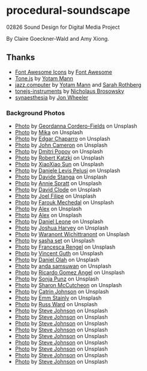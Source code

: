 # procedural-soundscape
02826 Sound Design for Digital Media Project

By Claire Goeckner-Wald and Amy Xiong.

## Thanks
- [Font Awesome Icons](https://fontawesome.com/v4.7.0/icons/) by [Font Awesome](fontawesome.io)
- [Tone.js](https://tonejs.github.io/) by [Yotam Mann](https://github.com/tambien)
- [jazz.computer](http://jazz.computer/) by [Yotam Mann](https://github.com/tambien) and [Sarah Rothberg](http://sarahrothberg.com/)
- [tonejs-instruments](https://github.com/nbrosowsky/tonejs-instruments) by [Nicholaus Brosowsky](https://github.com/nbrosowsky)
- [synaesthesia](https://github.com/wheelibin/synaesthesia) by [Jon Wheeler](https://github.com/wheelibin)

### Background Photos
- [Photo](https://unsplash.com/photos/5NE6mX0WVfQ) by [Geordanna Cordero-Fields](https://unsplash.com/@geordannatheartist) on Unsplash
- [Photo](https://unsplash.com/photos/BCGy1Jn6HOU) by [Mika](https://unsplash.com/@mikatapani) on Unsplash
- [Photo](https://unsplash.com/photos/reEc7rRxVeY) by [Edgar Chaparro](https://unsplash.com/@echaparro) on Unsplash
- [Photo](https://unsplash.com/photos/fSW9iX4IWXI) by [John Cameron](https://unsplash.com/@john_cameron) on Unsplash
- [Photo](https://unsplash.com/photos/WW6Ec7ycx_c) by [Dmitri Popov](https://unsplash.com/@dmpop) on Unsplash
- [Photo](https://unsplash.com/photos/jbtfM0XBeRc) by [Robert Katzki](https://unsplash.com/@ro_ka) on Unsplash
- [Photo](https://unsplash.com/photos/e8e4YY65sOk) by [XiaoXiao Sun](https://unsplash.com/@smile_97) on Unsplash
- [Photo](https://unsplash.com/photos/UUjxTEET0c0) by [Daniele Levis Pelusi](https://unsplash.com/@yogidan2012) on Unsplash
- [Photo](https://unsplash.com/photos/Xt__2HcR_Hw) by [Davide Stanga](https://unsplash.com/@stangad) on Unsplash
- [Photo](https://unsplash.com/photos/-KKLWDAgj2Q) by [Annie Spratt](https://unsplash.com/@anniespratt) on Unsplash
- [Photo](https://unsplash.com/photos/d0CasEMHDQs) by [David Clode](https://unsplash.com/@davidclode) on Unsplash
- [Photo](https://unsplash.com/photos/WjnF1Tp-p3I) by [Joel Filipe](https://unsplash.com/@joelfilip) on Unsplash
- [Photo](https://unsplash.com/photos/iWmfPbKmxEQ) by [Farouk Mechedal](https://unsplash.com/@molior) on Unsplash
- [Photo](https://unsplash.com/photos/UyL-t2PODg0) by [Alex](https://unsplash.com/@worthyofelegance) on Unsplash
- [Photo](https://unsplash.com/photos/cKH9F7Wjn9U) by [Alex](https://unsplash.com/@worthyofelegance) on Unsplash
- [Photo](https://unsplash.com/photos/g30P1zcOzXo) by [Daniel Leone](https://unsplash.com/@danielleone) on Unsplash
- [Photo](https://unsplash.com/photos/Ca_mw5J3GTM) by [Joshua Harvey](https://unsplash.com/@josharvey) on Unsplash
- [Photo](https://unsplash.com/photos/acJmkKwEMR4) by [Waranont Wichittranont](https://unsplash.com/@tricell1991) on Unsplash
- [Photo](https://unsplash.com/photos/GURzQwO8Li0) by [sasha set](https://unsplash.com/@sashaset) on Unsplash
- [Photo](https://unsplash.com/photos/Xc7vrgRgXnY) by [Francesca Rengel](https://unsplash.com/@frengel) on Unsplash
- [Photo](https://unsplash.com/photos/q99oeAG46BY) by [Vincent Guth](https://unsplash.com/@vingtcent) on Unsplash
- [Photo](https://unsplash.com/photos/WTryhvndNZc) by [Daniel Olah](https://unsplash.com/@danesduet) on Unsplash
- [Photo](https://unsplash.com/photos/f6WkfecGHWg) by [anda samsuwan](https://unsplash.com/@beammies) on Unsplash
- [Photo](https://unsplash.com/photos/zPhy-VopMe8) by [Ricardo Gomez Angel](https://unsplash.com/@ripato) on Unsplash
- [Photo](https://unsplash.com/photos/N47B_zibNGo) by [Sonja Punz](https://unsplash.com/@sonnnchen) on Unsplash
- [Photo](https://unsplash.com/photos/O7sMRs7G4lg) by [Sharon McCutcheon](https://unsplash.com/@sharonmccutcheon) on Unsplash
- [Photo](https://unsplash.com/photos/ym96FAhQ8o4) by [Catrin Johnson](https://unsplash.com/@simplelovelyuseful) on Unsplash
- [Photo](https://unsplash.com/photos/611O0YD9UDs) by [Emm Stainly](https://unsplash.com/@pictures102) on Unsplash
- [Photo](https://unsplash.com/photos/BjgUOPf84l0) by [Russ Ward](https://unsplash.com/@rssemfam) on Unsplash
- [Photo](https://unsplash.com/photos/tT0yKFrZr4A) by [Steve Johnson](https://unsplash.com/@steve_j) on Unsplash
- [Photo](https://unsplash.com/photos/jtFztTuyvE4) by [Steve Johnson](https://unsplash.com/@steve_j) on Unsplash
- [Photo](https://unsplash.com/photos/e5LdlAMpkEw) by [Steve Johnson](https://unsplash.com/@steve_j) on Unsplash
- [Photo](https://unsplash.com/photos/3uU4DedufDw) by [Steve Johnson](https://unsplash.com/@steve_j) on Unsplash
- [Photo](https://unsplash.com/photos/FICb1m6Qh1Y) by [Steve Johnson](https://unsplash.com/@steve_j) on Unsplash
- [Photo](https://unsplash.com/photos/A7C1lK1u_aA) by [Steve Johnson](https://unsplash.com/@steve_j) on Unsplash
- [Photo](https://unsplash.com/photos/4wM2BxNX-F0) by [Steve Johnson](https://unsplash.com/@steve_j) on Unsplash
- [Photo](https://unsplash.com/photos/amiXH5ithAA) by [Steve Johnson](https://unsplash.com/@steve_j) on Unsplash
- [Photo](https://unsplash.com/photos/cd81163amQY) by [Steve Johnson](https://unsplash.com/@steve_j) on Unsplash